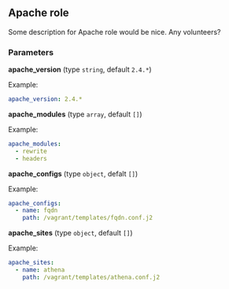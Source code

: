 ## Apache role

Some description for Apache role would be nice. Any volunteers?

### Parameters

**apache_version** (type `string`, default `2.4.*`)

Example:
```yaml
apache_version: 2.4.*
```

**apache_modules** (type `array`, default `[]`)

Example:
```yaml
apache_modules:
  - rewrite
  - headers
```

**apache_configs** (type `object`, defalt `[]`)

Example:
```yaml
apache_configs:
  - name: fqdn
    path: /vagrant/templates/fqdn.conf.j2
```

**apache_sites** (type `object`, default `[]`)

Example:
```yaml
apache_sites:
  - name: athena
    path: /vagrant/templates/athena.conf.j2
```